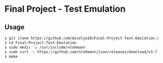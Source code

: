 # Final Project - Test Emulation

## Usage

```bash
❯ git clone https://github.com/Avielyo10/Final-Project-Test-Emulation.git
❯ cd Final-Project-Test-Emulation
❯ sudo mkdir -p /usr/include/nlohmann
❯ sudo curl -L https://github.com/nlohmann/json/releases/download/v3.7.3/json.hpp -o /usr/include/nlohmann/json.hpp
❯ make
```
